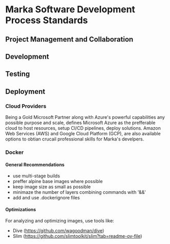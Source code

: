 # Marka Software Development Process Standards

## Project Management and Collaboration

## Development

## Testing

## Deployment

### Cloud Providers

Being a Gold Microsoft Partner along with Azure's powerful capabilities any possible purpose and scale, defines Microsoft Azure as the prefferable cloud to host resources, setup CI/CD pipelines, deploy solutions.
Amazon Web Services (AWS) and Google Cloud Platform (GCP), are also available options to obtian crucail professional skills for Marka's develpers.

### Docker

#### General Recommendations

- use multi-stage builds
- preffer alpine base images where possible
- keep image size as small as possible
- minimaze the number of layers combining commands with '&&'
- add and use .dockerignore files

#### Optimizations

For analyzing and optimizing images, use tools like:

- Dive (https://github.com/wagoodman/dive)
- Slim (https://github.com/slimtoolkit/slim?tab=readme-ov-file)
